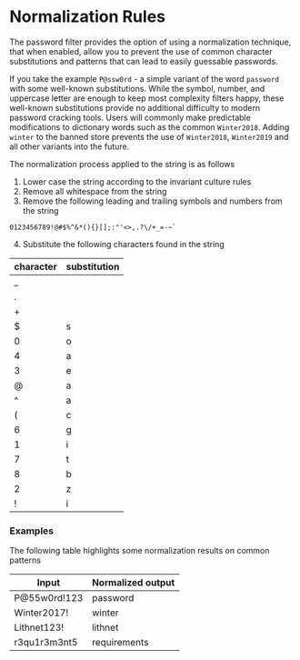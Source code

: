 # Normalization Rules

The password filter provides the option of using a normalization technique, that when enabled, allow you to prevent the use of common character substitutions and patterns that can lead to easily guessable passwords. 

If you take the example `P@ssw0rd` - a simple variant of the word `password` with some well-known substitutions. While the symbol, number, and uppercase letter are enough to keep most complexity filters happy, these well-known substitutions provide no additional difficulty to modern password cracking tools. Users will commonly make predictable modifications to dictionary words such as the common `Winter2018`. Adding `winter` to the banned store prevents the use of `Winter2018`, `Winter2019` and all other variants into the future.

The normalization process applied to the string is as follows

1. Lower case the string according to the invariant culture rules
2. Remove all whitespace from the string
3. Remove the following leading and trailing symbols and numbers from the string
``` 
0123456789!@#$%^&*(){}[];:"'<>,.?\/+_=-~`
```
4. Substitute the following characters found in the string

| character | substitution |
| --- | --- |
| _ | |
| . | | 
| + | |
| $ | s |
| 0 | o |
| 4 | a |
| 3 | e |
| @ | a |
| ^ | a |
| ( | c |
| 6 | g |
| 1 | i |
| 7 | t |
| 8 | b |
| 2 | z | 
| ! | i |

### Examples
The following table highlights some normalization results on common patterns

| Input | Normalized output |
| --- | --- |
| P@55w0rd!123| password |
| Winter2017! | winter |
| Lithnet123! | lithnet |
| r3qu1r3m3nt5 | requirements |